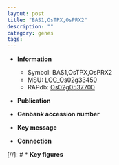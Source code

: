 ```yaml
---
layout: post
title: "BAS1,OsTPX,OsPRX2"
description: ""
category: genes
tags: 
---
```


* **Information**  
    + Symbol: BAS1,OsTPX,OsPRX2  
    + MSU: [LOC_Os02g33450](http://rice.uga.edu/cgi-bin/ORF_infopage.cgi?orf=LOC_Os02g33450)  
    + RAPdb: [Os02g0537700](http://rapdb.dna.affrc.go.jp/viewer/gbrowse_details/irgsp1?name=Os02g0537700)  

* **Publication**  

* **Genbank accession number**  

* **Key message**  

* **Connection**  

[//]: # * **Key figures**  


